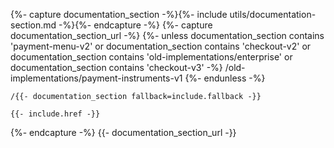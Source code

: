 {%- capture documentation_section -%}{%- include utils/documentation-section.md -%}{%- endcapture -%}
{%- capture documentation_section_url -%}
    {%- unless documentation_section contains 'payment-menu-v2' or documentation_section contains 'checkout-v2' or documentation_section contains 'old-implementations/enterprise' or documentation_section contains 'checkout-v3' -%}
        /old-implementations/payment-instruments-v1
    {%- endunless -%}

    /{{- documentation_section fallback=include.fallback -}}

    {{- include.href -}}
{%- endcapture -%}
{{- documentation_section_url -}}
